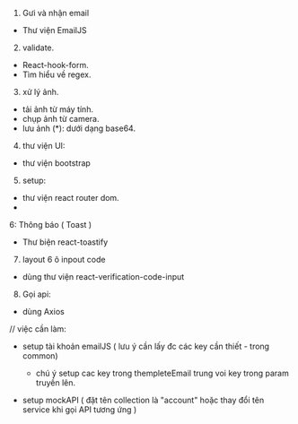 1. Gưi và nhận email 

- Thư viện EmailJS

2. validate.

- React-hook-form.
- Tìm hiểu về regex.

3. xử lý ảnh.

- tải ảnh từ máy tính.
- chụp ảnh từ camera.
- lưu ảnh (*): dưới dạng base64.

4. thư viện UI:
- thư viện bootstrap

5. setup:

- thư viện react router dom.
- 

6: Thông báo ( Toast )
- Thư biện react-toastify

7. layout 6 ô inpout code

- dùng thư viện react-verification-code-input


8. Gọi api: 
- dùng Axios


// việc cần làm: 

- setup tài khoản emailJS ( lưu ý cần lấy đc các key cần thiết - trong common)
  + chú ý setup cac key trong thempleteEmail trung voi key trong param truyền lên.

- setup mockAPI ( đặt tên collection là "account" hoặc thay đổi tên service khi gọi API tương ứng )
